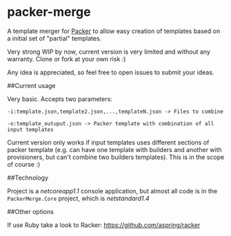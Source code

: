 # packer-merge

A template merger for [Packer](https://www.packer.io/) to allow easy creation of templates based on a initial set of "partial" templates.

Very strong WIP by now, current version is very limited and without any warranty. Clone or fork at your own risk :)

Any idea is appreciated, so feel free to open issues to submit your ideas.

##Current usage

Very basic. Accepts two parameters:

    -i:template.json,template2.json,...,templateN.json -> Files to combine
    
    -o:template_outuput.json -> Packer template with combination of all input templates
  
Current version only works if input templates uses different sections of packer template (e.g. can have one template with
builders and another with provisioners, but can't combine two builders templates). This is in the scope of course :)

##Technology

Project is a _netcoreapp1.1_ console application, but almost all code is in the `PackerMerge.Core` project, which is _netstandard1.4_

##Other options

If use Ruby take a look to Racker: https://github.com/aspring/racker
